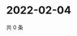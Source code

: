 # 2022-02-04

共 0 条

<!-- BEGIN WEIBO -->
<!-- 最后更新时间 Fri Feb 04 2022 08:32:53 GMT+0800 (China Standard Time) -->

<!-- END WEIBO -->
